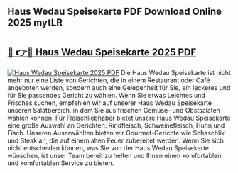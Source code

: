 ## Haus Wedau Speisekarte PDF Download Online 2025 mytLR

# <h2><a href="http://gc5lfz.nevu.top/?p=Haus+Wedau+Speisekarte">🔗 👉🔴 Haus Wedau Speisekarte 2025 PDF</a></h2>

[![Haus Wedau Speisekarte 2025 PDF](https://i.imgur.com/dBaPXMq.png)](http://gc5lfz.nevu.top/?p=Haus+Wedau+Speisekarte)
Die Haus Wedau Speisekarte ist nicht mehr nur eine Liste von Gerichten, die in einem Restaurant oder Café angeboten werden, sondern auch eine Gelegenheit für Sie, ein leckeres und für Sie passendes Gericht zu wählen. Wenn Sie etwas Leichtes und Frisches suchen, empfehlen wir auf unserer Haus Wedau Speisekarte unseren Salatbereich, in dem Sie aus frischen Gemüse- und Obstsalaten wählen können. Für Fleischliebhaber bietet unsere Haus Wedau Speisekarte eine große Auswahl an Gerichten: Rindfleisch, Schweinefleisch, Huhn und Fisch. Unseren Auserwählten bieten wir Gourmet-Gerichte wie Schaschlik und Steak an, die auf einem alten Feuer zubereitet werden. Wenn Sie sich nicht entscheiden können, was Sie von der Haus Wedau Speisekarte wünschen, ist unser Team bereit zu helfen und Ihnen einen komfortablen und komfortablen Service zu bieten.
